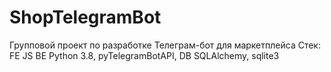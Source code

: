 # ShopTelegramBot
Групповой проект по разработке Телеграм-бот для маркетплейса
Стек:
FE
  JS
BE
  Python 3.8, 
  pyTelegramBotAPI, 
DB
  SQLAlchemy, 
  sqlite3

